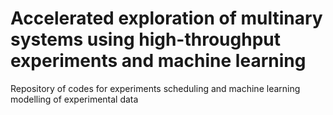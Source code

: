 # Accelerated exploration of multinary systems using high-throughput experiments and machine learning

Repository of codes for experiments scheduling and machine learning modelling of experimental data